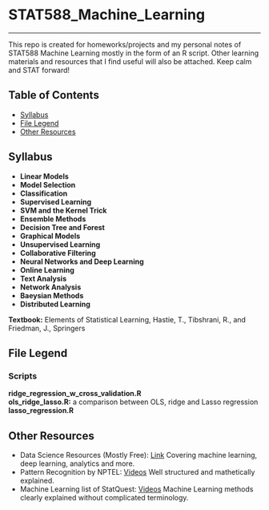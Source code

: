 # STAT588_Machine_Learning
---    

This repo is created for homeworks/projects and my personal notes of STAT588 Machine Learning mostly in the form of an R script. Other learning materials and resources that I find useful will also be attached. Keep calm and STAT forward! 

## Table of Contents

* [Syllabus](#syllabus)
* [File Legend](#files)
* [Other Resources](#resources)  

## Syllabus<a name="syllabus"></a>
* **Linear Models**
* **Model Selection**
* **Classification**
* **Supervised Learning**
* **SVM and the Kernel Trick**
* **Ensemble Methods**
* **Decision Tree and Forest**
* **Graphical Models**
* **Unsupervised Learning**
* **Collaborative Filtering**
* **Neural Networks and Deep Learning**
* **Online Learning**
* **Text Analysis**
* **Network Analysis**
* **Baeysian Methods**
* **Distributed Learning**

**Textbook:** Elements of Statistical Learning, Hastie, T., Tibshrani, R., and Friedman, J., Springers

## File Legend<a name="files"></a>
### Scripts
**ridge_regression_w_cross_validation.R**  
**ols_ridge_lasso.R:** a comparison between OLS, ridge and Lasso regression  
**lasso_regression.R**

## Other Resources <a name="resources"></a>

* Data Science Resources (Mostly Free): [Link](https://github.com/Shujian2015/FreeML) Covering machine learning, deep learning, analytics and more.
* Pattern Recognition by NPTEL: [Videos](https://www.youtube.com/playlist?list=PLbMVogVj5nJSlpmy0ni_5-RgbseafOViy) Well structured and mathetically explained.
* Machine Learning list of StatQuest: [Videos](https://www.youtube.com/watch?v=FgakZw6K1QQ&list=PLblh5JKOoLUICTaGLRoHQDuF_7q2GfuJF) Machine Learning methods clearly explained without complicated terminology. 


